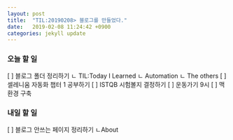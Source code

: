 ```yaml
---
layout: post
title:  "TIL:20190208> 블로그를 만들었다."
date:   2019-02-08 11:24:42 +0900
categories: jekyll update
---
```

<h3> 오늘 할 일 </h3>
[ ] 블로그 폴더 정리하기
    ㄴ TIL:Today I Learned
    ㄴ Automation
    ㄴ The others
[ ] 셀레니움 자동화 챕터 1 공부하기
[ ] ISTQB 시험볼지 결정하기
[ ] 운동가기 9시
[ ] 맥 환경 구축

<h3> 내일 할 일 </h3>
[ ] 블로그 안쓰는 페이지 정리하기
    ㄴAbout
